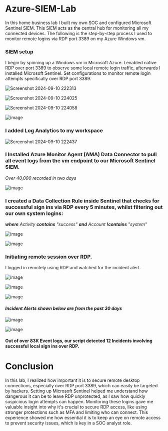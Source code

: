 # Azure-SIEM-Lab


In this home business lab I built my own SOC and configured Microsoft Sentinel SIEM. This SIEM acts as the central hub for monitoring all my connected devices. The following is the step-by-step process I used to monitor remote logins via RDP port 3389 on my Azure Windows vm.

### SIEM setup
I begin by spinning up a Windows vm in Microsoft Azure. I enabled native RDP over port 3389 to observe some local remote login traffic, afterwards I installed Microsoft Sentinel. Set configurations to monitor remote login attempts specifically over RDP port 3389.

![Screenshot 2024-09-10 222313](https://github.com/user-attachments/assets/3c4ee468-e911-45aa-acfc-f17f50c9374c)

![Screenshot 2024-09-10 224025](https://github.com/user-attachments/assets/ac68ed35-82cc-475a-b166-d67bb98b7c2b)

![Screenshot 2024-09-10 224058](https://github.com/user-attachments/assets/bc30b90a-fc7d-4ad7-bbc6-55c5535dc43e)


![image](https://github.com/user-attachments/assets/9d0d22a0-410c-4709-af62-67f83ff36def)

### I added Log Analytics to my workspace

![Screenshot 2024-09-10 222437](https://github.com/user-attachments/assets/2536ef4c-765a-42a1-948a-d8fbaa9979b0)

### I Installed Azure Monitor Agent (AMA) Data Connector to pull all event logs from the vm endpoint to our Microsoft Sentinel SIEM.
_Over 40,000 recorded in two days_


![image](https://github.com/user-attachments/assets/b1e502e5-f9a3-4d85-9163-bddfc0181dec)

### I created a Data Collection Rule inside Sentinel that checks for successful sign ins via RDP every 5 minutes, whilst filtering out our own system logins:

_**where** Activity **contains** "success" **and** Account **!contains** "system"_

![image](https://github.com/user-attachments/assets/d03a23d3-b2c4-495b-94bd-9505cfbfbd2d)

![image](https://github.com/user-attachments/assets/119f1976-46f5-45e3-be31-3b98db7a4e79)

### Initiating remote session over RDP.
I logged in remotely using RDP and watched for the incident alert.

![image](https://github.com/user-attachments/assets/19eadd19-4dda-40fe-b313-46e3c531b5a1)

![image](https://github.com/user-attachments/assets/21f4fb6e-e5bf-49a8-a362-e0ff6b5dc378)

![image](https://github.com/user-attachments/assets/57859550-5835-42a3-ac89-89a71f995662)

#### _Incident Alerts shown below are from the past 30 days_

![image](https://github.com/user-attachments/assets/f0d1b20d-b7b5-443a-aa74-db11e82c69be)

![image](https://github.com/user-attachments/assets/c1385de7-2014-491d-bba4-8827dfc223ce)

#### Out of over 83K Event logs, our script detected 12 Incidents involving successful local sign ins over RDP.

# Conclusion

In this lab, I realized how important it is to secure remote desktop connections, especially over RDP port 3389, which can easily be targeted by hackers. Setting up Microsoft Sentinel helped me understand how dangerous it can be to leave RDP unprotected, as I saw how quickly suspicious login attempts can happen. Monitoring these logins gave me valuable insight into why it's crucial to secure RDP access, like using stronger protections such as MFA and limiting who can connect. This experience showed me how essential it is to keep an eye on remote access to prevent security issues, which is key in a SOC analyst role.
















